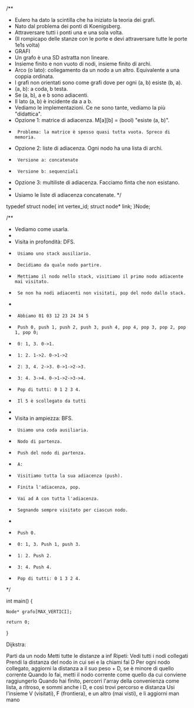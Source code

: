 /**
 * Eulero ha dato la scintilla che ha iniziato la teoria dei grafi.
 * Nato dal problema dei ponti di Koenigsberg.
 * Attraversare tutti i ponti una e una sola volta.
 * (Il rompicapo delle stanze con le porte e devi attraversare tutte le porte 1e1s volta)
 * GRAFI
 * Un grafo è una SD astratta non lineare.
 * Insieme finito e non vuoto di nodi, insieme finito di archi.
 * Arco (o lato): collegamento da un nodo a un altro. Equivalente a una coppia ordinata.
 * I grafi non orientati sono come grafi dove per ogni (a, b) esiste (b, a).
 * (a, b): a coda, b testa.
 * Se (a, b), a e b sono adiacenti.
 * Il lato (a, b) è incidente da a a b.
 * Vediamo le implementazioni. Ce ne sono tante, vediamo la più "didattica".
 * Opzione 1: matrice di adiacenza. M[a][b] = (bool) "esiste (a, b)".
 *      Problema: la matrice è spesso quasi tutta vuota. Spreco di memoria.
 * Opzione 2: liste di adiacenza. Ogni nodo ha una lista di archi.
 *      Versione a: concatenate
 *      Versione b: sequenziali
 * Opzione 3: multiliste di adiacenza. Facciamo finta che non esistano.
 *
 * Usiamo le liste di adiacenza concatenate.
 */
 
 typedef struct node{
    int vertex_id;
    struct node* link;
}Node;

/**
 * Vediamo come usarla.
 *
 * Visita in profondità: DFS.
 *      Usiamo uno stack ausiliario.
 *      Decidiamo da quale nodo partire.
 *      Mettiamo il nodo nello stack, visitiamo il primo nodo adiacente mai visitato.
 *      Se non ha nodi adiacenti non visitati, pop del nodo dallo stack.
 *
 *      Abbiamo 01 03 12 23 24 34 5
 *      Push 0, push 1, push 2, push 3, push 4, pop 4, pop 3, pop 2, pop 1, pop 0;
 *      0: 1, 3. 0->1.
 *      1: 2. 1->2. 0->1->2
 *      2: 3, 4. 2->3. 0->1->2->3.
 *      3: 4. 3->4. 0->1->2->3->4.
 *      Pop di tutti: 0 1 2 3 4.
 *      Il 5 è scollegato da tutti
 *
 * Visita in ampiezza: BFS.
 *      Usiamo una coda ausiliaria.
 *      Nodo di partenza.
 *      Push del nodo di partenza.
 *      A:
 *      Visitiamo tutta la sua adiacenza (push).
 *      Finita l'adiacenza, pop.
 *      Vai ad A con tutta l'adiacenza.
 *      Segnando sempre visitato per ciascun nodo.
 *
 *      Push 0.
 *      0: 1, 3. Push 1, push 3.
 *      1: 2. Push 2.
 *      3: 4. Push 4.
 *      Pop di tutti: 0 1 3 2 4.
 */

int main() {

    Node* grafo[MAX_VERTICI];

    return 0;
}


Dijkstra:

Parti da un nodo
Metti tutte le distanze a inf
Ripeti:
	Vedi tutti i nodi collegati
	Prendi la distanza del nodo in cui sei e la chiami fai D
	Per ogni nodo collegato, aggiorni la distanza a il suo peso + D, se è minore di quello corrente
	Quando lo fai, metti il nodo corrente come quello da cui conviene raggiungerlo
Quando hai finito, percorri l'array della convenienza come lista, a ritroso, e sommi anche i D, e così trovi percorso e distanza
Usi l'insieme V (visitati), F (frontiera), e un altro (mai visti), e li aggiorni man mano